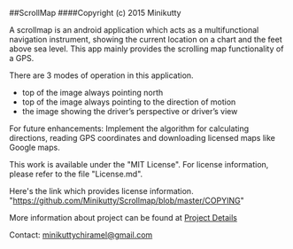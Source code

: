 ##ScrollMap
####Copyright (c) 2015 Minikutty

A scrollmap is an android application which acts as a multifunctional navigation instrument, showing the current location on a chart and the feet above sea level. This app mainly provides the scrolling map functionality of a GPS.

There are 3 modes of operation in this application.
* top of the image always pointing north
* top of the image always pointing to the direction of motion
* the image showing the driver’s perspective or driver’s view

For future enhancements:
Implement the algorithm for calculating directions, reading GPS coordinates and downloading licensed maps like Google maps.

This work is available under the "MIT License". For license information, please refer to the file "License.md".

Here's the link which provides license information. 
"https://github.com/Minikutty/Scrollmap/blob/master/COPYING"

More information about project can be found at [Project Details](https://github.com/Minikutty/Scrollmap/blob/master/ProjectDetails.md)

Contact: minikuttychiramel@gmail.com


